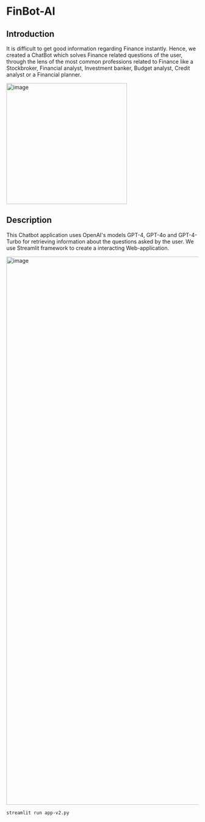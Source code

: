 # FinBot-AI

## Introduction

It is difficult to get good information regarding Finance instantly. Hence, we created a ChatBot which solves Finance related questions of the user, through the lens of the most common professions related to Finance like a Stockbroker, Financial analyst, Investment banker, Budget analyst, Credit analyst or a Financial planner.

<img width="316" alt="image" src="https://github.com/user-attachments/assets/d92ae819-00c1-4e82-a598-81c5fa88fbc9">

## Description

This Chatbot application uses OpenAI's models GPT-4, GPT-4o and GPT-4-Turbo for retrieving information about the questions asked by the user.
We use Streamlit framework to create a interacting Web-application.

<img width="1432" alt="image" src="https://github.com/user-attachments/assets/3f4d44d6-08dd-47e4-9812-7671b6abf1a4">



```
streamlit run app-v2.py
```